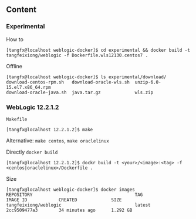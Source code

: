 ## Content

### Experimental

How to

    [tangfx@localhost weblogic-docker]$ cd experimental && docker build -t tangfeixiong/weblogic -f Dockerfile.wls12130.centos7 .

Offline 

    [tangfx@localhost weblogic-docker]$ ls experimental/download/
    download-centos-rpm.sh   download-oracle-wls.sh  unzip-6.0-15.el7.x86_64.rpm
    download-oracle-java.sh  java.tar.gz             wls.zip

### WebLogic 12.2.1.2

`Makefile`

    [tangfx@localhost 12.2.1.2]$ make

Alternative: `make centos`, `make oraclelinux`

Directly `docker build`

    [tangfx@localhost 12.2.1.2]$ dockr build -t <your>/<image>:<tag> -f <centos|oraclelinux>/Dockerfile .

Size

    [tangfx@localhost weblogic-docker]$ docker images
    REPOSITORY                                       TAG                         IMAGE ID            CREATED             SIZE
    tangfeixiong/weblogic                            latest                      2cc9509477a3        34 minutes ago      1.292 GB

